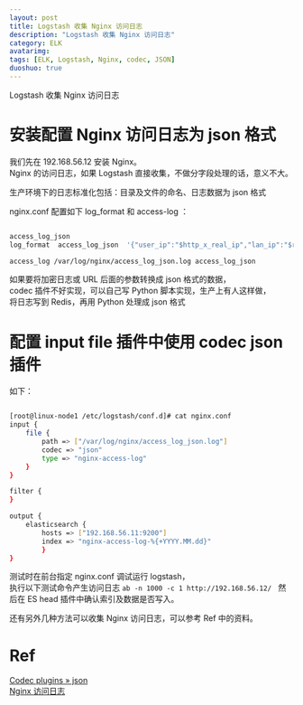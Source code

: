 ```yaml
---
layout: post
title: Logstash 收集 Nginx 访问日志
description: "Logstash 收集 Nginx 访问日志"
category: ELK
avatarimg:
tags: [ELK, Logstash, Nginx, codec, JSON]
duoshuo: true
---
```


Logstash 收集 Nginx 访问日志

# 安装配置 Nginx 访问日志为 json 格式

我们先在 192.168.56.12 安装 Nginx。  
Nginx 的访问日志，如果 Logstash 直接收集，不做分字段处理的话，意义不大。

>
生产环境下的日志标准化包括：目录及文件的命名、日志数据为 json 格式


nginx.conf 配置如下 log_format 和 access-log ：

```bash

access_log_json 
log_format  access_log_json  '{"user_ip":"$http_x_real_ip","lan_ip":"$remote_addr","log_time":"$time_iso8601","user_req":"$request","http_code":"$status","body_bytes_sent":"$body_bytes_sent","req_time":"$request_time","user_ua":"$http_user_agent"}';

access_log /var/log/nginx/access_log_json.log access_log_json

```    

>
如果要将加密日志或 URL 后面的参数转换成 json 格式的数据，  
codec 插件不好实现，可以自己写 Python 脚本实现，生产上有人这样做，  
将日志写到 Redis，再用 Python 处理成 json 格式  


# 配置 input file 插件中使用 codec json 插件

如下：

```bash

[root@linux-node1 /etc/logstash/conf.d]# cat nginx.conf 
input {
    file {
        path => ["/var/log/nginx/access_log_json.log"]
        codec => "json"
        type => "nginx-access-log"
    }
}

filter {
}

output {
    elasticsearch {
        hosts => ["192.168.56.11:9200"]
        index => "nginx-access-log-%{+YYYY.MM.dd}"
        }
}

```    

测试时在前台指定 nginx.conf 调试运行 logstash，  
执行以下测试命令产生访问日志 `ab -n 1000 -c 1 http://192.168.56.12/`  
然后在 ES head 插件中确认索引及数据是否写入。

还有另外几种方法可以收集 Nginx 访问日志，可以参考 Ref 中的资料。

# Ref
[Codec plugins » json](https://www.elastic.co/guide/en/logstash/current/plugins-codecs-json.html)  
[Nginx 访问日志](http://kibana.logstash.es/content/logstash/examples/nginx-access.html)  
